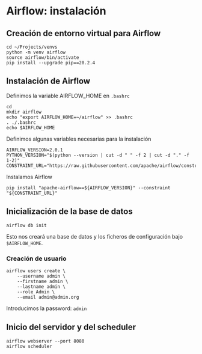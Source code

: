 # Airflow: instalación

## Creación de entorno virtual para Airflow

```
cd ~/Projects/venvs
python -m venv airflow
source airflow/bin/activate
pip install --upgrade pip==20.2.4
```

## Instalación de Airflow

Definimos la variable AIRFLOW_HOME en `.bashrc`
```
cd
mkdir airflow
echo "export AIRFLOW_HOME=~/airflow" >> .bashrc
. ./.bashrc
echo $AIRFLOW_HOME
```

Definimos algunas variables necesarias para la instalación
```
AIRFLOW_VERSION=2.0.1
PYTHON_VERSION="$(python --version | cut -d " " -f 2 | cut -d "." -f 1-2)"
CONSTRAINT_URL="https://raw.githubusercontent.com/apache/airflow/constraints-${AIRFLOW_VERSION}/constraints-${PYTHON_VERSION}.txt"
```

Instalamos Airflow
```
pip install "apache-airflow==${AIRFLOW_VERSION}" --constraint "${CONSTRAINT_URL}"
```

## Inicialización de la base de datos

```
airflow db init
```

Esto nos creará una base de datos y los ficheros de configuración bajo `$AIRFLOW_HOME`.

### Creación de usuario

```
airflow users create \
    --username admin \
    --firstname admin \
    --lastname admin \
    --role Admin \
    --email admin@admin.org
```

Introducimos la password: `admin`

## Inicio del servidor y del scheduler

```
airflow webserver --port 8080
airflow scheduler
```